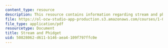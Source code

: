 ```yaml
---
content_type: resource
description: This resource contains information regarding stream and phidget.
file: https://ol-ocw-studio-app-production.s3.amazonaws.com/courses/1-00-introduction-to-computers-and-engineering-problem-solving-spring-2012/50828062d611b146aea4109f797ffc0e_MIT1_00S12_REC_9.pdf
file_type: application/pdf
resourcetype: Document
title: Stream and Phidget
uid: 50828062-d611-b146-aea4-109f797ffc0e
---
```

